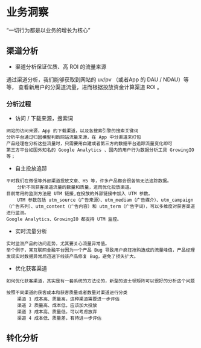 # 业务洞察

“⼀切⾏为都是以业务的增⻓为核⼼”

## 渠道分析

* 渠道分析保证优质、高 ROI 的流量来源

通过渠道分析，我们能够获取到网站的 uv/pv （或者App 的 DAU / NDAU）等等，
查看新用户的分渠道流量，进而根据投放资金计算渠道 ROI 。

### 分析过程

* 访问 / 下载来源，搜索词
```text
网站的访问来源，App 的下载渠道，以及各搜索引擎的搜索关键词
分析平台通过归因模型判断网站流量来源，在 App 中分渠道来打包
产品经理在分析这些流量时，只需要用自建或者第三方的数据平台追踪流量变化即可
第三方平台如国外知名的 Google Analytics 、国内的用户行为数据分析工具 GrowingIO等；
```

* 自主投放追踪
```text
平时我们在微信等外部渠道投放文章、H5 等，许多产品都会很苦恼无法追踪数据。
	分析不同获客渠道流量的数量和质量，进而优化投放渠道。
目前常用的监测方法是 UTM 链接,在投放的外部链接中加入 UTM 参数。
	UTM 参数包括 utm_source（广告来源）、utm_mediam（广告媒介）、utm_campaign（广告系列）、utm_content（广告内容）和 utm_term（广告字词），可以多维度对获客渠道进行监测。
Google Analytics、GrowingIO 都支持 UTM 监控。
```

* 实时流量分析
```text
实时监测产品的访问走势，尤其要关心流量异常值。
举个例子，某互联网金融平台因为一个产品 Bug 导致用户疯狂抢购造成的流量峰值，产品经理发现实时数据异常后迅速下线该产品修复 Bug，避免了损失扩大。
```

* 优化获客渠道
```text
如何优化获客渠道，其实是有一套系统的方法论的，新型的波士顿矩阵可以很好的分析这个问题

按照不同渠道的获客成本和获客质量或者数量对渠道进行分类
	渠道 1 成本高、质量高，这种渠道需要进一步评估
	渠道 2 质量高、成本低，应该加大投放
	渠道 3 成本高、质量低，可以考虑放弃
	渠道 4 成本低、质量差，有待进一步评估
```

## 转化分析

